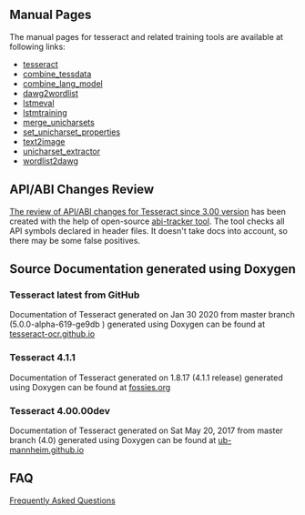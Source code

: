 ## Manual Pages

The manual pages for tesseract and related training tools are available at following links:

  * [tesseract](https://github.com/tesseract-ocr/tesseract/blob/master/doc/tesseract.1.asc)
  * [combine\_tessdata](https://github.com/tesseract-ocr/tesseract/blob/master/doc/combine_tessdata.1.asc)
  * [combine_lang_model](https://github.com/tesseract-ocr/tesseract/blob/master/doc/combine_lang_model.1.asc)
  * [dawg2wordlist](https://github.com/tesseract-ocr/tesseract/blob/master/doc/dawg2wordlist.1.asc)
  * [lstmeval](https://github.com/tesseract-ocr/tesseract/blob/master/doc/lstmeval.1.asc)
  * [lstmtraining](https://github.com/tesseract-ocr/tesseract/blob/master/doc/lstmtraining.1.asc)
  * [merge_unicharsets](https://github.com/tesseract-ocr/tesseract/blob/master/doc/merge_unicharsets.1.asc)
  * [set_unicharset_properties](https://github.com/tesseract-ocr/tesseract/blob/master/doc/set_unicharset_properties.1.asc)
  * [text2image](https://github.com/tesseract-ocr/tesseract/blob/master/doc/text2image.1.asc)
  * [unicharset\_extractor](https://github.com/tesseract-ocr/tesseract/blob/master/doc/unicharset_extractor.1.asc)
  * [wordlist2dawg](https://github.com/tesseract-ocr/tesseract/blob/master/doc/wordlist2dawg.1.asc)

## API/ABI Changes Review

[The review of API/ABI changes for Tesseract since 3.00 version](https://abi-laboratory.pro/tracker/timeline/tesseract/) has been created with the help of open-source [abi-tracker tool](https://github.com/lvc/abi-tracker). The tool checks all API symbols declared in header files. It doesn't take docs into account, so there may be some false positives.

## Source Documentation generated using Doxygen

### Tesseract latest from GitHub

Documentation of Tesseract generated on Jan 30 2020 from master branch (5.0.0-alpha-619-ge9db
) generated using Doxygen can be found at [tesseract-ocr.github.io](https://tesseract-ocr.github.io/tessapi/5.x/index.html)

### Tesseract 4.1.1

Documentation of Tesseract generated on 1.8.17 (4.1.1 release) generated using Doxygen can be found at [fossies.org](https://fossies.org/dox/tesseract-4.1.1/index.html)

### Tesseract 4.00.00dev

Documentation of Tesseract generated on Sat May 20, 2017 from master branch (4.0) generated using Doxygen can be found at [ub-mannheim.github.io](https://ub-mannheim.github.io/tesseract/)

## FAQ

[Frequently Asked Questions](FAQ.md)